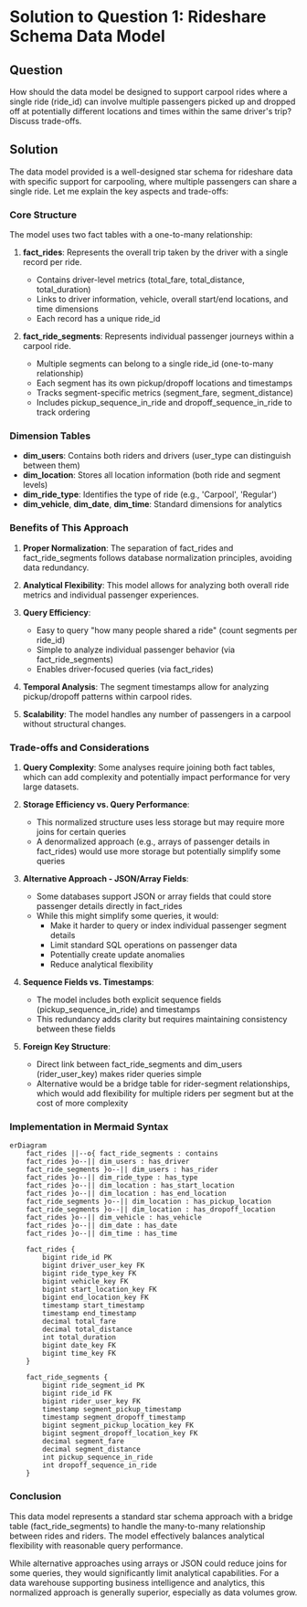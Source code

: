 # Solution to Question 1: Rideshare Schema Data Model

## Question

How should the data model be designed to support carpool rides where a single ride (ride_id) can involve multiple passengers picked up and dropped off at potentially different locations and times within the same driver's trip? Discuss trade-offs.

## Solution

The data model provided is a well-designed star schema for rideshare data with specific support for carpooling, where multiple passengers can share a single ride. Let me explain the key aspects and trade-offs:

### Core Structure

The model uses two fact tables with a one-to-many relationship:

1. **fact_rides**: Represents the overall trip taken by the driver with a single record per ride.
   - Contains driver-level metrics (total_fare, total_distance, total_duration)
   - Links to driver information, vehicle, overall start/end locations, and time dimensions
   - Each record has a unique ride_id

2. **fact_ride_segments**: Represents individual passenger journeys within a carpool ride.
   - Multiple segments can belong to a single ride_id (one-to-many relationship)
   - Each segment has its own pickup/dropoff locations and timestamps
   - Tracks segment-specific metrics (segment_fare, segment_distance)
   - Includes pickup_sequence_in_ride and dropoff_sequence_in_ride to track ordering

### Dimension Tables

- **dim_users**: Contains both riders and drivers (user_type can distinguish between them)
- **dim_location**: Stores all location information (both ride and segment levels)
- **dim_ride_type**: Identifies the type of ride (e.g., 'Carpool', 'Regular')
- **dim_vehicle**, **dim_date**, **dim_time**: Standard dimensions for analytics

### Benefits of This Approach

1. **Proper Normalization**: The separation of fact_rides and fact_ride_segments follows database normalization principles, avoiding data redundancy.

2. **Analytical Flexibility**: This model allows for analyzing both overall ride metrics and individual passenger experiences.

3. **Query Efficiency**: 
   - Easy to query "how many people shared a ride" (count segments per ride_id)
   - Simple to analyze individual passenger behavior (via fact_ride_segments)
   - Enables driver-focused queries (via fact_rides)

4. **Temporal Analysis**: The segment timestamps allow for analyzing pickup/dropoff patterns within carpool rides.

5. **Scalability**: The model handles any number of passengers in a carpool without structural changes.

### Trade-offs and Considerations

1. **Query Complexity**: Some analyses require joining both fact tables, which can add complexity and potentially impact performance for very large datasets.

2. **Storage Efficiency vs. Query Performance**: 
   - This normalized structure uses less storage but may require more joins for certain queries
   - A denormalized approach (e.g., arrays of passenger details in fact_rides) would use more storage but potentially simplify some queries

3. **Alternative Approach - JSON/Array Fields**:
   - Some databases support JSON or array fields that could store passenger details directly in fact_rides
   - While this might simplify some queries, it would:
     - Make it harder to query or index individual passenger segment details
     - Limit standard SQL operations on passenger data
     - Potentially create update anomalies
     - Reduce analytical flexibility

4. **Sequence Fields vs. Timestamps**:
   - The model includes both explicit sequence fields (pickup_sequence_in_ride) and timestamps
   - This redundancy adds clarity but requires maintaining consistency between these fields

5. **Foreign Key Structure**:
   - Direct link between fact_ride_segments and dim_users (rider_user_key) makes rider queries simple
   - Alternative would be a bridge table for rider-segment relationships, which would add flexibility for multiple riders per segment but at the cost of more complexity

### Implementation in Mermaid Syntax

```mermaid
erDiagram
    fact_rides ||--o{ fact_ride_segments : contains
    fact_rides }o--|| dim_users : has_driver
    fact_ride_segments }o--|| dim_users : has_rider
    fact_rides }o--|| dim_ride_type : has_type
    fact_rides }o--|| dim_location : has_start_location
    fact_rides }o--|| dim_location : has_end_location
    fact_ride_segments }o--|| dim_location : has_pickup_location
    fact_ride_segments }o--|| dim_location : has_dropoff_location
    fact_rides }o--|| dim_vehicle : has_vehicle
    fact_rides }o--|| dim_date : has_date
    fact_rides }o--|| dim_time : has_time

    fact_rides {
        bigint ride_id PK
        bigint driver_user_key FK
        bigint ride_type_key FK
        bigint vehicle_key FK
        bigint start_location_key FK
        bigint end_location_key FK
        timestamp start_timestamp
        timestamp end_timestamp
        decimal total_fare
        decimal total_distance
        int total_duration
        bigint date_key FK
        bigint time_key FK
    }

    fact_ride_segments {
        bigint ride_segment_id PK
        bigint ride_id FK
        bigint rider_user_key FK
        timestamp segment_pickup_timestamp
        timestamp segment_dropoff_timestamp
        bigint segment_pickup_location_key FK
        bigint segment_dropoff_location_key FK
        decimal segment_fare
        decimal segment_distance
        int pickup_sequence_in_ride
        int dropoff_sequence_in_ride
    }
```

### Conclusion

This data model represents a standard star schema approach with a bridge table (fact_ride_segments) to handle the many-to-many relationship between rides and riders. The model effectively balances analytical flexibility with reasonable query performance. 

While alternative approaches using arrays or JSON could reduce joins for some queries, they would significantly limit analytical capabilities. For a data warehouse supporting business intelligence and analytics, this normalized approach is generally superior, especially as data volumes grow. 